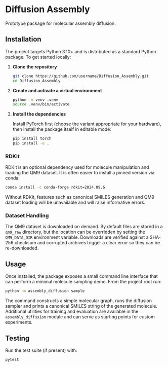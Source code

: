 # Diffusion Assembly

Prototype package for molecular assembly diffusion.

## Installation

The project targets Python 3.10+ and is distributed as a standard Python package.
To get started locally:

1. **Clone the repository**

   ```bash
   git clone https://github.com/username/Diffusion_Assembly.git
   cd Diffusion_Assembly
   ```

2. **Create and activate a virtual environment**

   ```bash
   python -m venv .venv
   source .venv/bin/activate
   ```

3. **Install the dependencies**

   Install PyTorch first (choose the variant appropriate for your hardware),
   then install the package itself in editable mode:

   ```bash
   pip install torch
   pip install -e .
   ```

### RDKit

RDKit is an optional dependency used for molecule manipulation and loading the QM9 dataset. It is often easier to install a pinned version via conda:

```bash
conda install -c conda-forge rdkit=2024.09.6
```

Without RDKit, features such as canonical SMILES generation and QM9 dataset loading will be unavailable and will raise informative errors.

### Dataset Handling

The QM9 dataset is downloaded on demand. By default files are stored in a
`qm9_raw` directory, but the location can be overridden by setting the
`QM9_DATA_DIR` environment variable. Downloads are verified against a
SHA-256 checksum and corrupted archives trigger a clear error so they can be
re-downloaded.

## Usage

Once installed, the package exposes a small command line interface that can
perform a minimal molecule sampling demo. From the project root run:

```bash
python -m assembly_diffusion sample
```

The command constructs a simple molecular graph, runs the diffusion sampler and
prints a canonical SMILES string of the generated molecule. Additional utilities
for training and evaluation are available in the `assembly_diffusion` module and
can serve as starting points for custom experiments.

## Testing

Run the test suite (if present) with:

```bash
pytest
```

